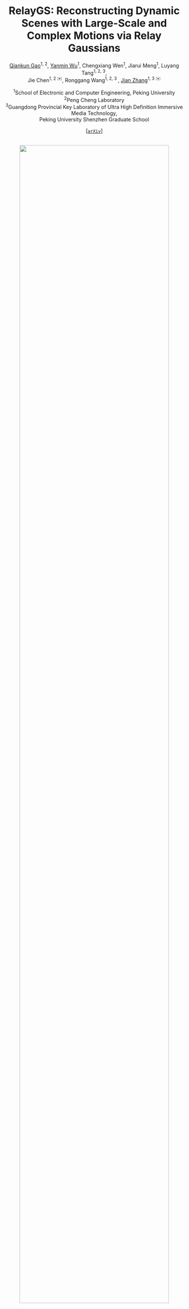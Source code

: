 # <div align="center"><b> RelayGS: Reconstructing Dynamic Scenes with Large-Scale and Complex Motions via Relay Gaussians </b></div>

<div align="center">

[Qiankun Gao](https://gqk.me)<sup>1, 2</sup>, [Yanmin Wu](https://yanmin-wu.github.io)<sup>1</sup>, Chengxiang Wen<sup>1</sup>, Jiarui Meng<sup>1</sup>, Luyang Tang<sup>1, 2, 3</sup>,<br /> Jie Chen<sup>1, 2 ✉️</sup>, Ronggang Wang<sup>1, 2, 3 </sup>, [Jian Zhang](https://jianzhang.tech)<sup>1, 3 ✉️</sup>

<sup>1</sup>School of Electronic and Computer Engineering, Peking University  
<sup>2</sup>Peng Cheng Laboratory  
<sup>3</sup>Guangdong Provincial Key Laboratory of Ultra High Definition Immersive Media Technology, <br /> Peking University Shenzhen Graduate School

[[`arXiv`](https://arxiv.org/abs/2412.02493)]

<br />

<img src='https://github.com/user-attachments/assets/5f4110de-fc6b-4b6e-94e9-142506b58f32' width="90%" />

</div>

## 🗞️ News
- [2024/12/04] Preprint available on arXiv!

## 🎥 Supplementary Videos

To facilitate comparisons, we showcase the **ground truth (left)**, the rendered results of our **RelayGS (middle)**, and the rendered results of the prior state-of-the-art **ST-GS (right)** for 4 test views in the video below. Each view lasts 10 seconds, resulting in a total duration of approximately 40 seconds.

https://github.com/user-attachments/assets/1e922e94-6a7b-49a6-b987-58439b69794a

It is worth noting that the ST-GS method requires the point clouds from all 250 frames as input to produce its reconstruction results. In contrast, our RelayGS method only utilizes the point cloud from the initial frame, yet achieves significantly better reconstruction results, demonstrating both its efficiency and superior performance.

Additionally, we have uploaded three separate videos to [Google Drive](https://drive.google.com/drive/folders/1uk6JHaRTow5GuN7Nx9x-j7Kr9iYVAXsA?usp=drive_link) for a more detailed examination:

- **VRU_GZ_GT.mp4:** The ground truth video.
- **VRU_GZ_RelayGS_PSNR-28.06.mp4:** The video rendered by our proposed RelayGS method.
- **VRU_GZ_ST-GS_PSNR-27.32.mp4:** The video rendered by the prior state-of-the-art ST-GS method, initialized using the sparse point clouds of all 250 frames.

## 🙌 Acknowledgement

- The upcoming code release will be based on this framework: https://github.com/Awesome3DGS/LibGS

